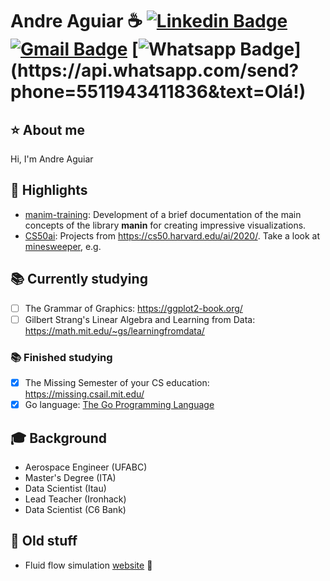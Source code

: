 # Andre Aguiar :coffee: [![Linkedin Badge](https://img.shields.io/badge/-LinkedIn-blue?style=flat-square&logo=Linkedin&logoColor=white&link=https://www.linkedin.com/in/aguiarandre/)](https://www.linkedin.com/in/aguiarandre/)  [![Gmail Badge](https://img.shields.io/badge/-Gmail-c14438?style=flat-square&logo=Gmail&logoColor=white&link=mailto:andrerbaguiar@gmail.com)](mailto:andrerbaguiar@gmail.com) [![Whatsapp Badge](https://img.shields.io/badge/-Whatsapp-4CA143?style=flat-square&labelColor=4CA143&logo=whatsapp&logoColor=white&link=https://api.whatsapp.com/send?phone=5511943411836&text=Olá!)](https://api.whatsapp.com/send?phone=5511943411836&text=Olá!)

## ⭐️ About me

Hi, I'm Andre Aguiar

## :rocket: Highlights
- [manim-training](https://github.com/aguiarandre/manim-training): Development of a brief documentation of the main concepts of the library **manin** for creating impressive visualizations.
- [CS50ai](https://github.com/aguiarandre/cs50ai): Projects from https://cs50.harvard.edu/ai/2020/. Take a look at [minesweeper](https://github.com/aguiarandre/cs50ai/tree/main/02-knowledge/project/minesweeper), e.g.

## :books: Currently studying
- [ ] The Grammar of Graphics: https://ggplot2-book.org/
- [ ] Gilbert Strang's Linear Algebra and Learning from Data: https://math.mit.edu/~gs/learningfromdata/ 

### :books: Finished studying
- [x] The Missing Semester of your CS education: https://missing.csail.mit.edu/
- [x] Go language: [The Go Programming Language](https://www.amazon.com.br/Go-Programming-Language-Brian-Kernighan/dp/0134190440)

## :mortar_board: Background
- Aerospace Engineer (UFABC)
- Master's Degree (ITA)
- Data Scientist (Itau)
- Lead Teacher (Ironhack)
- Data Scientist (C6 Bank)

## :older_man: Old stuff
- Fluid flow simulation [website](https://sites.google.com/site/andreaguiarcfd/research) :link:

<!-- ## :white_check_mark:
## :video_game: Hobbies
- e-games (CS:GO, DOTA 2)
- chess


## :link:
-->

<!--
**aguiarandre/aguiarandre** is a ✨ _special_ ✨ repository because its `README.md` (this file) appears on your GitHub profile.

Here are some ideas to get you started:

- 🔭 I’m currently working on ...
- 🌱 I’m currently learning ...
- 👯 I’m looking to collaborate on ...
- 🤔 I’m looking for help with ...
- 💬 Ask me about ...
- 📫 How to reach me: ...
- 😄 Pronouns: ...
- ⚡ Fun fact: ...
-->
